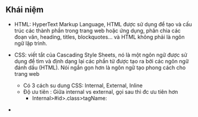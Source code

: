 ## Khái niệm

-   HTML: HyperText Markup Language, HTML được sử dụng để tạo và cấu trúc các thành phần trong trang web hoặc ứng dụng, phân chia các đoạn văn, heading, titles, blockquotes… và HTML không phải là ngôn ngữ lập trình.

-   CSS: viết tắt của Cascading Style Sheets, nó là một ngôn ngữ được sử dụng để tìm và định dạng lại các phần tử được tạo ra bởi các ngôn ngữ đánh dấu (HTML). Nói ngắn gọn hơn là ngôn ngữ tạo phong cách cho trang web
    -   Có 3 cách su dung CSS: Internal, External, Inline
    -   Độ ưu tiên : Giữa internal vs external, gọi sau thì đc ưu tiên hơn
        -   Internal>#id>.class>tagName:

*
